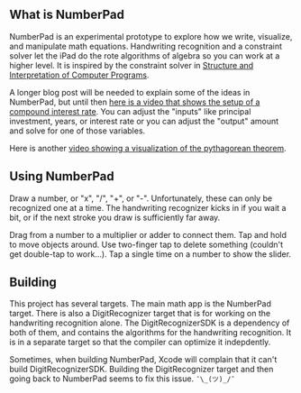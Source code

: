 What is NumberPad
---

NumberPad is an experimental prototype to explore how we write, visualize, and manipulate math equations. Handwriting recognition and a constraint solver let the iPad do the rote algorithms of algebra so you can work at a higher level. It is inspired by the constraint solver in [Structure and Interpretation of Computer Programs](https://mitpress.mit.edu/sicp/full-text/book/book.html).

A longer blog post will be needed to explain some of the ideas in NumberPad, but until then [here is a video that shows the setup of a compound interest rate](https://www.dropbox.com/s/jekhexap01sh9pn/NumberPad%20Compound%20Interest.mov?dl=0). You can adjust the "inputs" like principal investment, years, or interest rate or you can adjust the "output" amount and solve for one of those variables.

Here is another [video showing a visualization of the pythagorean theorem](https://www.dropbox.com/s/on998j6t3muu27j/NumberPadPythagorean.mov?dl=0).

Using NumberPad
---

Draw a number, or "x", "/", "+", or "-". Unfortunately, these can only be recognized one at a time. The handwriting recognizer kicks in if you wait a bit, or if the next stroke you draw is sufficiently far away.

Drag from a number to a multiplier or adder to connect them. Tap and hold to move objects around. Use two-finger tap to delete something (couldn't get double-tap to work...). Tap a single time on a number to show the slider.

Building
---

This project has several targets. The main math app is the NumberPad target. There is also a DigitRecognizer target that is for working on the handwriting recognition alone. The DigitRecognizerSDK is a dependency of both of them, and contains the algorithms for the handwriting recognition. It is in a separate target so that the compiler can optimize it indepdently.

Sometimes, when building NumberPad, Xcode will complain that it can't build DigitRecognizerSDK. Building the DigitRecognizer target and then going back to NumberPad seems to fix this issue. `¯\_(ツ)_/¯`
